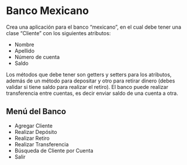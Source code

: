 # Banco Mexicano

Crea una aplicación para el banco “mexicano”, en el cual debe tener una clase “Cliente” con los siguientes atributos:
* Nombre
* Apellido
* Número de cuenta
* Saldo

Los métodos que debe tener son getters y setters para los atributos, además de un método para depositar y otro para retirar dinero (debes validar si tiene saldo para realizar el retiro). El banco puede realizar transferencia entre cuentas, es decir enviar saldo de una cuenta a otra.

## Menú del Banco

* Agregar Cliente
* Realizar Depósito
* Realizar Retiro
* Realizar Transferencia
* Búsqueda de Cliente por Cuenta
* Salir